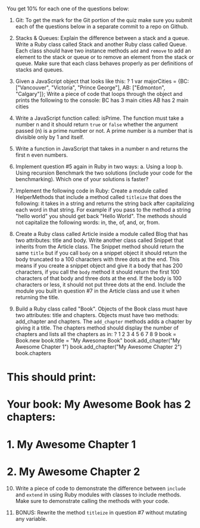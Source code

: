 
You get 10% for each one of the questions below:

1. Git: To get the mark for the Git portion of the quiz make sure you submit each of the questions below in a separate commit to a repo on Github.

2. Stacks & Queues: Explain the difference between a stack and a queue. Write a Ruby class called Stack and another Ruby class called Queue. Each class should have two instance methods `add` and `remove` to add an element to the stack or queue or to remove an element from the stack or queue. Make sure that each class behaves properly as per definitions of stacks and queues.

3. Given a JavaScript object that looks like this:
?
1
var majorCities = {BC: ["Vancouver", "Victoria", "Prince George"], AB: ["Edmonton", "Calgary"]};
Write a piece of code that loops through the object and prints the following to the console: BC has 3 main cities AB has 2 main cities  

4. Write a JavaScript function called: isPrime. The function must take a number n and it should return `true` or `false` whether the argument passed (n) is a prime number or not. A prime number is a number that is divisible only by 1 and itself.

5. Write a function in JavaScript that takes in a number n and returns the first n even numbers.

6. Implement question #5 again in Ruby in two ways:
    a. Using a loop
    b. Using recursion
   Benchmark the two solutions (include your code for the benchmarking). Which one of your solutions is faster?

7. Implement the following code in Ruby: Create a module called HelperMethods that include a method called `titleize` that does the following: it takes in a string and returns the string back after capitalizing each word in that string. For example if you pass to the method a string "hello world" you should get back "Hello World". The methods should not capitalize the following words: in, the, of, and, or, from.

8. Create a Ruby class called Article inside a module called Blog that has two attributes: title and body. Write another class called Snippet that inherits from the Article class. The Snippet method should return the same `title` but if you call `body` on a snippet object it should return the body truncated to a 100 characters with three dots at the end. This means if you create a snippet object and give it a body that has 200 characters, if you call the `body` method it should return the first 100 characters of that body and three dots at the end. If the body is 100 characters or less, it should not put three dots at the end. Include the module you built in question #7 in the Article class and use it when returning the title.

9. Build a Ruby class called "Book". Objects of the Book class must have two attributes: title and chapters. Objects must have two methods: add_chapter and chapters. The `add_chapter` methods adds a chapter by giving it a title. The chapters method should display the number of chapters and lists all the chapters as in:
?
1
2
3
4
5
6
7
8
9
book = Book.new
book.title = "My Awesome Book"
book.add_chapter("My Awesome Chapter 1")
book.add_chapter("My Awesome Chapter 2")
book.chapters
# This should print:
# Your book: My Awesome Book has 2 chapters:
# 1. My Awesome Chapter 1
# 2. My Awesome Chapter 2


10. Write a piece of code to demonstrate the difference between `include` and `extend` in using Ruby modules with classes to include methods. Make sure to demonstrate calling the methods with your code.

11. BONUS: Rewrite the method `titleize` in question #7 without mutating any variable.
